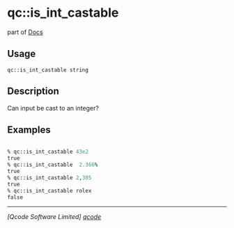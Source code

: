 qc::is_int_castable
===================

part of [Docs](.)

Usage
-----
`qc::is_int_castable string`

Description
-----------
Can input be cast to an integer?

Examples
--------
```tcl

% qc::is_int_castable 43e2
true
% qc::is_int_castable  2.366%
true
% qc::is_int_castable 2,305
true
% qc::is_int_castable rolex
false
```

----------------------------------
*[Qcode Software Limited] [qcode]*

[qcode]: www.qcode.co.uk "Qcode Software"